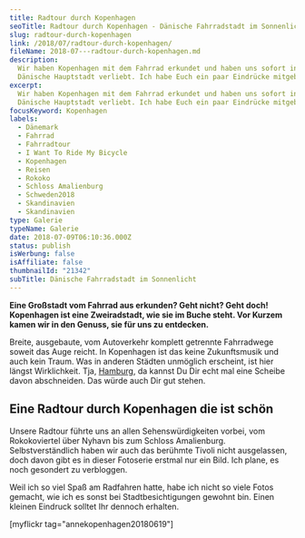```yaml
---
title: Radtour durch Kopenhagen
seoTitle: Radtour durch Kopenhagen - Dänische Fahrradstadt im Sonnenlicht
slug: radtour-durch-kopenhagen
link: /2018/07/radtour-durch-kopenhagen/
fileName: 2018-07---radtour-durch-kopenhagen.md
description:
  Wir haben Kopenhagen mit dem Fahrrad erkundet und haben uns sofort in die
  Dänische Hauptstadt verliebt. Ich habe Euch ein paar Eindrücke mitgebracht.
excerpt:
  Wir haben Kopenhagen mit dem Fahrrad erkundet und haben uns sofort in die
  Dänische Hauptstadt verliebt. Ich habe Euch ein paar Eindrücke mitgebracht.
focusKeyword: Kopenhagen
labels:
  - Dänemark
  - Fahrrad
  - Fahrradtour
  - I Want To Ride My Bicycle
  - Kopenhagen
  - Reisen
  - Rokoko
  - Schloss Amalienburg
  - Schweden2018
  - Skandinavien
  - Skandinavien
type: Galerie
typeName: Galerie
date: 2018-07-09T06:10:36.000Z
status: publish
isWerbung: false
isAffiliate: false
thumbnailId: "21342"
subTitle: Dänische Fahrradstadt im Sonnenlicht
---
```


<strong>Eine Großstadt vom Fahrrad aus erkunden? Geht nicht? Geht doch!
Kopenhagen ist eine Zweiradstadt, wie sie im Buche steht. Vor Kurzem kamen wir
in den Genuss, sie für uns zu entdecken.</strong>

Breite, ausgebaute, vom Autoverkehr komplett getrennte Fahrradwege soweit das
Auge reicht. In Kopenhagen ist das keine Zukunftsmusik und auch kein Traum. Was
in anderen Städten unmöglich erscheint, ist hier längst Wirklichkeit. Tja,
[Hamburg](/category/unterwegs/hamburg/), da kannst Du Dir echt mal eine Scheibe
davon abschneiden. Das würde auch Dir gut stehen.

## Eine Radtour durch Kopenhagen die ist schön

Unsere Radtour führte uns an allen Sehenswürdigkeiten vorbei, vom Rokokoviertel
über Nyhavn bis zum Schloss Amalienburg. Selbstverständlich haben wir auch das
berühmte Tivoli nicht ausgelassen, doch davon gibt es in dieser Fotoserie
erstmal nur ein Bild. Ich plane, es noch gesondert zu verbloggen.

Weil ich so viel Spaß am Radfahren hatte, habe ich nicht so viele Fotos gemacht,
wie ich es sonst bei Stadtbesichtigungen gewohnt bin. Einen kleinen Eindruck
solltet Ihr dennoch erhalten.

[myflickr tag="annekopenhagen20180619"]
